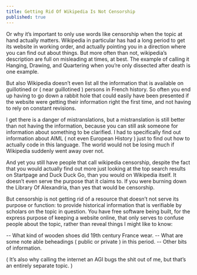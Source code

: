 ```yaml
---
title: Getting Rid Of Wikipedia Is Not Censorship
published: true
---
```

Or why it’s important to only use words like censorship when the topic at hand actually matters. Wikipedia in particular has had a long period to get its website in working order, and actually pointing you in a direction where you can find out about things. But more often than not, wikipedia’s description are full on misleading at times, at best. The example of calling it Hanging, Drawing, and Quartering when you’re only dissected after death is one example.

But also Wikipedia doesn’t even list all the information that is available on guillotined or ( near guillotined ) persons in French history. So often you end up having to go down a rabbit hole that could easily have been presented if the website were getting their information right the first time, and not having to rely on constant revisions.

I get there is a danger of mistranslations, but a mistranslation is still better than not having the information, because you can still ask someone for information about something to be clarified. I had to specifically find out information about AIML ( not even European History ) just to find out how to actually code in this language. The world would not be losing much if Wikipedia suddenly went away over not.

And yet you still have people that call wikipedia censorship, despite the fact that you would actually find out more just looking at the top search results on Startpage and Duck Duck Go, than you would on Wikipedia itself. It doesn’t even serve the purpose that it claims to. If you were burning down the Library Of Alexandria, than yes that would be censorship.

But censorship is not getting rid of a resource that doesn’t not serve its purpose or function: to provide historical information that is verifiable by scholars on the topic in question. You have free software being built, for the express purpose of keeping a website online, that only serves to confuse people about the topic, rather than reveal things I might like to know:

-- What kind of wooden shoes did 19th century France wear.
-- What are some note able beheadings ( public or private ) in this period.
-- Other bits of information.

( It’s also why calling the internet an AGI bugs the shit out of me, but that’s an entirely separate topic. )
